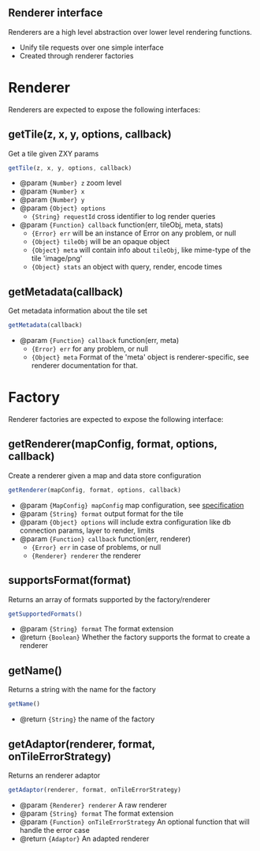 Renderer interface
------------------

Renderers are a high level abstraction over lower level rendering functions.
 - Unify tile requests over one simple interface
 - Created through renderer factories

# Renderer

Renderers are expected to expose the following interfaces:

## getTile(z, x, y, options, callback)

Get a tile given ZXY params

```javascript
getTile(z, x, y, options, callback)
```
 - @param `{Number} z` zoom level
 - @param `{Number} x`
 - @param `{Number} y`
 - @param `{Object} options`
   * `{String} requestId` cross identifier to log render queries
 - @param `{Function} callback` function(err, tileObj, meta, stats)
   * `{Error} err` will be an instance of Error on any problem, or null
   * `{Object} tileObj` will be an opaque object
   * `{Object} meta` will contain info about `tileObj`, like mime-type of the tile 'image/png'
   * `{Object} stats` an object with query, render, encode times

## getMetadata(callback)

Get metadata information about the tile set

```javascript
getMetadata(callback)
```
 - @param `{Function} callback` function(err, meta)
   * `{Error} err` for any problem, or null
   * `{Object} meta` Format of the 'meta' object is renderer-specific, see renderer documentation for that.

# Factory

Renderer factories are expected to expose the following interface:

## getRenderer(mapConfig, format, options, callback)

Create a renderer given a map and data store configuration

```javascript
getRenderer(mapConfig, format, options, callback)
```
 - @param `{MapConfig} mapConfig` map configuration, see [specification](../../../doc/MapConfig-specification.md)
 - @param `{String} format` output format for the tile
 - @param `{Object} options` will include extra configuration like db connection params, layer to render, limits
 - @param `{Function} callback` function(err, renderer)
   * `{Error} err` in case of problems, or null
   * `{Renderer} renderer` the renderer

## supportsFormat(format)

Returns an array of formats supported by the factory/renderer

```javascript
getSupportedFormats()
```
 - @param `{String} format` The format extension
 - @return `{Boolean}` Whether the factory supports the format to create a renderer

## getName()

Returns a string with the name for the factory

```javascript
getName()
```
 - @return `{String}` the name of the factory

## getAdaptor(renderer, format, onTileErrorStrategy)

Returns an renderer adaptor

```javascript
getAdaptor(renderer, format, onTileErrorStrategy)
```
 - @param `{Renderer} renderer` A raw renderer
 - @param `{String} format` The format extension
 - @param `{Function} onTileErrorStrategy` An optional function that will handle the error case
 - @return `{Adaptor}` An adapted renderer
